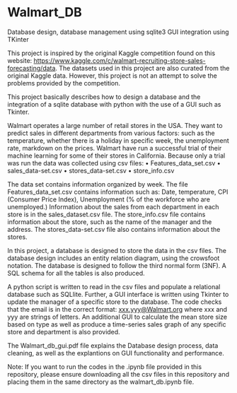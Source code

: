 # Walmart_DB
Database design, database management using sqlite3 GUI integration using TKinter

This project is inspired by the original Kaggle competition found on this website:
https://www.kaggle.com/c/walmart-recruiting-store-sales-forecasting/data. The datasets used
in this project are also curated from the original Kaggle data. However, this project is not an
attempt to solve the problems provided by the competition.

This project basically describes how to design a database and the integration of a sqlite
database with python with the use of a GUI such as Tkinter.

Walmart operates a large number of retail stores in the USA. They want to predict sales in
different departments from various factors: such as the temperature, whether there is a
holiday in specific week, the unemployment rate, markdown on the prices.
Walmart have run a successful trial of their machine learning for some of their stores in
California. Because only a trial was run the data was collected using csv files:
• Features_data_set.csv
• sales_data-set.csv
• stores_data-set.csv
• store_info.csv

The data set contains information organized by week. The file Features_data_set.csv
contains information such as: Date, temperature, CPI (Consumer Price Index),
Unemployment (% of the workforce who are unemployed.)
Information about the sales from each department in each store is in the sales_dataset.csv
file. The store_info.csv file contains information about the store, such as the name of the
manager and the address. The stores_data-set.csv file also contains information about the
stores.

In this project, a database is designed to store the data in the csv files. The database design
includes an entity relation diagram, using the crowsfoot notation. The database is designed to
follow the third normal form (3NF). A SQL schema for all the tables is also produced.

A python script is written to read in the csv files and populate a relational database such as
SQLlite. Further, a GUI interface is written using Tkinter to update the manager of a specific
store to the database. The code checks that the email is in the correct format:
xxx.yyy@Walmart.org where xxx and yyy are strings of letters. An additional GUI to
calculate the mean store size based on type as well as produce a time-series sales graph of
any specific store and department is also provided.

The Walmart_db_gui.pdf file explains the Database design process, data cleaning, as well as the explantions on GUI functionality and performance.

Note: If you want to run the codes in the .ipynb file provided in this repository, please ensure
downloading all the csv files in this repository and placing them in the same directory as the
walmart_db.ipynb file.
